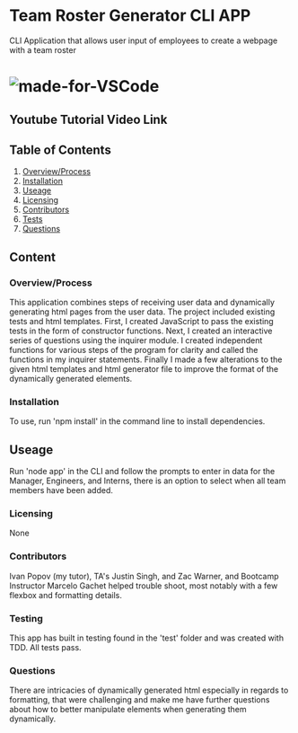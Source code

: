 # Team Roster Generator CLI APP
CLI Application that allows user input of employees to create a webpage with a team roster

# ![made-for-VSCode](https://img.shields.io/badge/Made%20for-VSCode-1f425f.svg)

## Youtube Tutorial Video Link

## Table of Contents

1. [Overview/Process](###Overview/Process)
2. [Installation](###Installation)
3. [Useage](###Useage)
4. [Licensing](###Licensing)
5. [Contributors](###Contributors)
6. [Tests](###Testing)
7. [Questions](###Questions)

## Content

### Overview/Process
This application combines steps of receiving user data and dynamically generating html pages from the user data. The project included existing tests and html templates. First, I created JavaScript to pass the existing tests in the form of constructor functions. Next, I created an interactive series of questions using the inquirer module. I created independent functions for various steps of the program for clarity and called the functions in my inquirer statements. Finally I made a few alterations to the given html templates and html generator file to improve the format of the dynamically generated elements. 

### Installation
To use, run 'npm install' in the command line to install dependencies.

## Useage
Run 'node app' in the CLI and follow the prompts to enter in data for the Manager, Engineers, and Interns, there is an option to select when all team members have been added.

### Licensing
None

### Contributors
Ivan Popov (my tutor), TA's Justin Singh, and Zac Warner, and Bootcamp Instructor Marcelo Gachet helped trouble shoot, most notably with a few flexbox and formatting details.

### Testing
This app has built in testing found in the 'test' folder and was created with TDD. All tests pass. 

### Questions
There are intricacies of dynamically generated html especially in regards to formatting, that were challenging and make me have further questions about how to better manipulate elements when generating them dynamically. 
